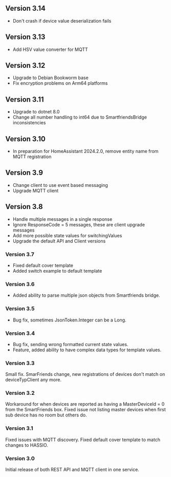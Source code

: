 ## Version 3.14
- Don't crash if device value deserialization fails

## Version 3.13
- Add HSV value converter for MQTT

## Version 3.12
- Upgrade to Debian Bookworm base
- Fix encryption problems on Arm64 platforms

## Version 3.11
- Upgrade to dotnet 8.0
- Change all number handling to int64 due to SmartfriendsBridge inconsistencies

## Version 3.10
- In preparation for HomeAssistant 2024.2.0, remove entity name from MQTT registration

## Version 3.9

- Change client to use event based messaging
- Upgrade MQTT client

## Version 3.8

- Handle multiple messages in a single response
- Ignore ResponseCode = 5 messages, these are client upgrade messages
- Add more possible state values for switchingValues
- Upgrade the default API and Client versions

### Version 3.7

- Fixed default cover template
- Added switch example to default template

### Version 3.6

- Added ability to parse multiple json objects from Smartfriends bridge.

### Version 3.5

- Bug fix, sometimes JsonToken.Integer can be a Long.

### Version 3.4

- Bug fix, sending wrong formatted current state values.
- Feature, added ability to have complex data types for template values.

### Version 3.3

Small fix. SmarFriends change, new registrations of devices don't match on deviceTypClient any more.

### Version 3.2

Workaround for when devices are reported as having a MasterDeviceId = 0 from the SmartFriends box.
Fixed issue not listing master devices when first sub device has no room but others do.

### Version 3.1

Fixed issues with MQTT discovery.
Fixed default cover template to match changes to HASSIO.

### Version 3.0

Initial release of both REST API and MQTT client in one service.